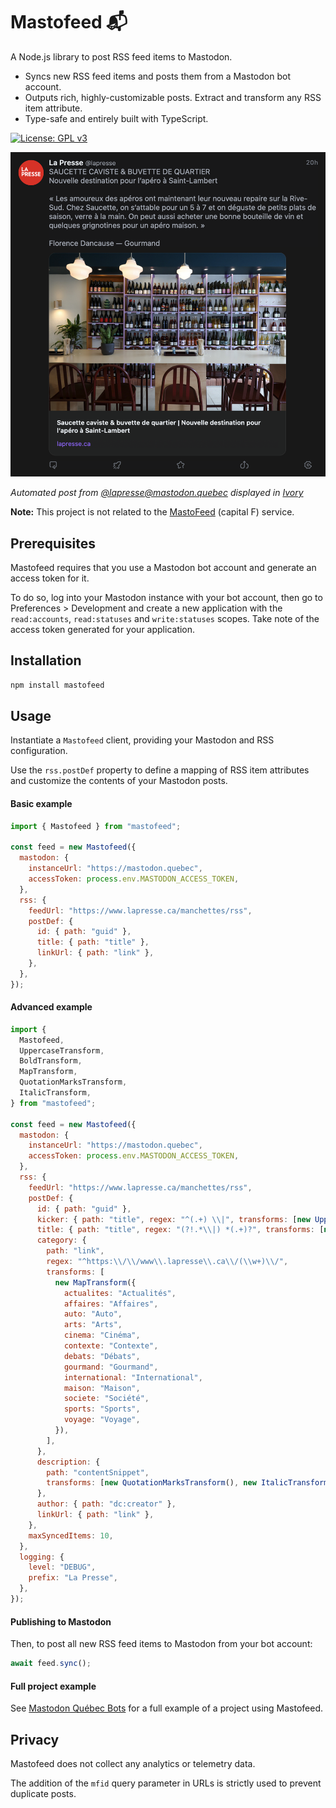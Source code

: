 # Mastofeed 📬

A Node.js library to post RSS feed items to Mastodon.

- Syncs new RSS feed items and posts them from a Mastodon bot account.
- Outputs rich, highly-customizable posts. Extract and transform any RSS item attribute.
- Type-safe and entirely built with TypeScript.

[![License: GPL v3](https://img.shields.io/badge/License-GPLv3-blue.svg)](https://www.gnu.org/licenses/gpl-3.0)

<img src="./screenshot.png" width="598" alt="Screenshot" />

_Automated post from [@lapresse@mastodon.quebec](https://mastodon.quebec/@lapresse) displayed in [Ivory](https://tapbots.com/ivory/mac/)_

**Note:** This project is not related to the [MastoFeed](https://mastofeed.org/) (capital F) service.

## Prerequisites

Mastofeed requires that you use a Mastodon bot account and generate an access token for it.

To do so, log into your Mastodon instance with your bot account, then go to Preferences > Development and create a new
application with the `read:accounts`, `read:statuses` and `write:statuses` scopes. Take note of the access token
generated for your application.

## Installation

```bash
npm install mastofeed
```

## Usage

Instantiate a `Mastofeed` client, providing your Mastodon and RSS configuration.

Use the `rss.postDef` property to define a mapping of RSS item attributes and customize the contents of your Mastodon
posts.

#### Basic example

```js
import { Mastofeed } from "mastofeed";

const feed = new Mastofeed({
  mastodon: {
    instanceUrl: "https://mastodon.quebec",
    accessToken: process.env.MASTODON_ACCESS_TOKEN,
  },
  rss: {
    feedUrl: "https://www.lapresse.ca/manchettes/rss",
    postDef: {
      id: { path: "guid" },
      title: { path: "title" },
      linkUrl: { path: "link" },
    },
  },
});
```

#### Advanced example

```js
import {
  Mastofeed,
  UppercaseTransform,
  BoldTransform,
  MapTransform,
  QuotationMarksTransform,
  ItalicTransform,
} from "mastofeed";

const feed = new Mastofeed({
  mastodon: {
    instanceUrl: "https://mastodon.quebec",
    accessToken: process.env.MASTODON_ACCESS_TOKEN,
  },
  rss: {
    feedUrl: "https://www.lapresse.ca/manchettes/rss",
    postDef: {
      id: { path: "guid" },
      kicker: { path: "title", regex: "^(.+) \\|", transforms: [new UppercaseTransform()] },
      title: { path: "title", regex: "(?!.*\\|) *(.+)?", transforms: [new BoldTransform()] },
      category: {
        path: "link",
        regex: "^https:\\/\\/www\\.lapresse\\.ca\\/(\\w+)\\/",
        transforms: [
          new MapTransform({
            actualites: "Actualités",
            affaires: "Affaires",
            auto: "Auto",
            arts: "Arts",
            cinema: "Cinéma",
            contexte: "Contexte",
            debats: "Débats",
            gourmand: "Gourmand",
            international: "International",
            maison: "Maison",
            societe: "Société",
            sports: "Sports",
            voyage: "Voyage",
          }),
        ],
      },
      description: {
        path: "contentSnippet",
        transforms: [new QuotationMarksTransform(), new ItalicTransform()],
      },
      author: { path: "dc:creator" },
      linkUrl: { path: "link" },
    },
    maxSyncedItems: 10,
  },
  logging: {
    level: "DEBUG",
    prefix: "La Presse",
  },
});
```

#### Publishing to Mastodon

Then, to post all new RSS feed items to Mastodon from your bot account:

```js
await feed.sync();
```

#### Full project example

See [Mastodon Québec Bots](https://github.com/pascal-giguere/mastodon-quebec-bots) for a full example of a project using Mastofeed.

## Privacy

Mastofeed does not collect any analytics or telemetry data.

The addition of the `mfid` query parameter in URLs is strictly used to prevent duplicate posts.
